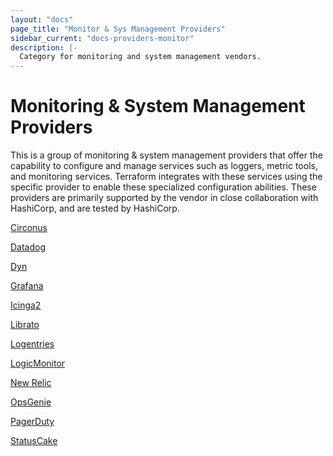 ```yaml
---
layout: "docs"
page_title: "Monitor & Sys Management Providers"
sidebar_current: "docs-providers-monitor"
description: |-
  Category for monitoring and system management vendors.
---
```


# Monitoring & System Management Providers

This is a group of monitoring & system management providers that offer the
capability to configure and manage services such as loggers, metric tools, and
monitoring services. Terraform integrates with these services using the specific
provider to enable these specialized configuration abilities. These providers
are primarily supported by the vendor in close collaboration with HashiCorp,
and are tested by HashiCorp.  


[Circonus](/docs/providers/circonus/index.html)

[Datadog](/docs/providers/datadog/index.html)

[Dyn](/docs/providers/dyn/index.html)

[Grafana](/docs/providers/grafana/index.html)

[Icinga2](/docs/providers/icinga2/index.html)

[Librato](/docs/providers/librato/index.html)

[Logentries](/docs/providers/logentries/index.html)

[LogicMonitor](/docs/providers/logicmonitor/index.html)

[New Relic](/docs/providers/newrelic/index.html)

[OpsGenie](/docs/providers/opsgenie/index.html)

[PagerDuty](/docs/providers/pagerduty/index.html)

[StatusCake](/docs/providers/statuscake/index.html)

